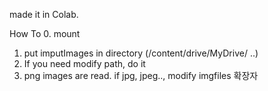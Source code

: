 made it in Colab.

How To
0. mount
1. put imputImages in directory (/content/drive/MyDrive/ ..)
2. If you need modify path, do it
3. png images are read. if jpg, jpeg.., modify imgfiles 확장자
